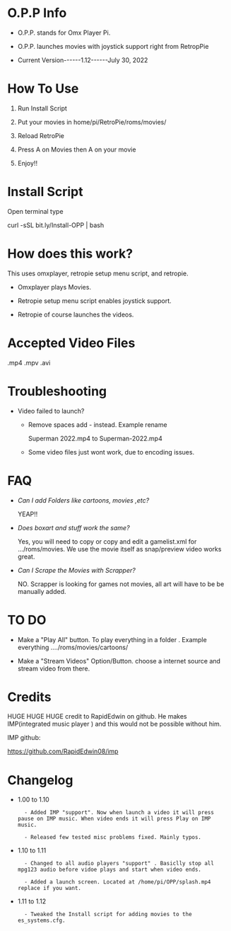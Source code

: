 # O.P.P Info

- O.P.P. stands for Omx Player Pi.

- O.P.P. launches movies with joystick support right from RetropPie

- Current Version------1.12------July 30, 2022

# How To Use

1. Run Install Script

2. Put your movies in home/pi/RetroPie/roms/movies/

4. Reload RetroPie

5. Press A on Movies then A on your movie

6. Enjoy!!

# Install Script

Open terminal type

curl -sSL bit.ly/Install-OPP | bash


# How does this work? 

This uses omxplayer, retropie setup menu script, and retropie.

- Omxplayer plays Movies.

- Retropie setup menu script enables joystick support.
 
- Retropie of course launches the videos.


# Accepted Video Files

.mp4 .mpv .avi

# Troubleshooting

- Video failed to launch?
 
    - Remove spaces add - instead. Example rename
     
      Superman 2022.mp4 to Superman-2022.mp4

    - Some video files just wont work, due to encoding issues.
 
# FAQ

- *Can I add Folders like cartoons, movies ,etc?*
 
     YEAP!!
 
- *Does boxart and stuff work the same?*

     Yes, you will need to copy or copy and edit a gamelist.xml for .../roms/movies. We use the movie itself as snap/preview video works great.
 
- *Can I Scrape the Movies with Scrapper?*

     NO. Scrapper is looking for games not movies, all art will have to be be manually added.

# TO DO

- Make a "Play All" button. To play everything in a folder . Example everything ..../roms/movies/cartoons/

- Make a "Stream Videos" Option/Button. choose a internet source and stream video from there.


# Credits

HUGE HUGE HUGE credit to RapidEdwin on github. He makes IMP(integrated music player ) and this would not be possible without him.

IMP github:

https://github.com/RapidEdwin08/imp

# Changelog

- 1.00 to 1.10

        - Added IMP "support". Now when launch a video it will press pause on IMP music. When video ends it will press Play on IMP music.

        - Released few tested misc problems fixed. Mainly typos.


- 1.10 to 1.11

        - Changed to all audio players "support" . Basiclly stop all mpg123 audio before vidoe plays and start when video ends.

        - Added a launch screen. Located at /home/pi/OPP/splash.mp4   replace if you want.


- 1.11 to 1.12

        - Tweaked the Install script for adding movies to the es_systems.cfg.
